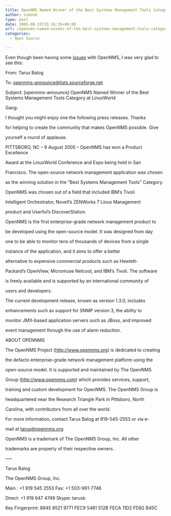```yaml
---
title: OpenNMS Named Winner of the Best Systems Management Tools Category at LinuxWorld
author: simonm
type: post
date: 2005-08-15T15:16:35+00:00
url: /opennms-named-winner-of-the-best-systems-management-tools-category-at-linuxworld/
categories:
  - Open Source

---
```

Even though been having some [issues][1] with OpenNMS, I was very glad to see this:

From: Tarus Balog
  
To: opennms-announce@lists.sourceforge.net
  
Subject: [opennms-announce] OpenNMS Named Winner of the Best Systems Management Tools Category at LinuxWorld

Gang:

I thought you might enjoy one the following press releases. Thanks
  
for helping to create the community that makes OpenNMS possible. Give
  
yourself a round of applause.

PITTSBORO, NC &#8211; 9 August 2005 &#8211; OpenNMS has won a Product Excellence
  
Award at the LinuxWorld Conference and Expo being held in San
  
Francisco. The open-source network management application was chosen
  
as the winning solution in the &#8220;Best Systems Management Tools&#8221; Category.

OpenNMS was chosen out of a field that included IBM&#8217;s Tivoli
  
Intelligent Orchestrator, Novell&#8217;s ZENWorks 7 Linux Management
  
product and Userful&#8217;s DiscoverStation.

OpenNMS is the first enterprise-grade network management product to
  
be developed using the open-source model. It was designed from day
  
one to be able to monitor tens of thousands of devices from a single
  
instance of the application, and it aims to offer a better
  
alternative to expensive commercial products such as Hewlett-
  
Packard&#8217;s OpenView, Micromuse Netcool, and IBM&#8217;s Tivoli. The software
  
is freely available and is supported by an international community of
  
users and developers.

The current development release, known as version 1.3.0, includes
  
enhancements such as support for SNMP version 3, the ability to
  
monitor JMX-based application servers such as JBoss, and improved
  
event management through the use of alarm reduction.

ABOUT OPENNMS

The OpenNMS Project (http://www.opennms.org) is dedicated to creating
  
the defacto enterprise-grade network management platform using the
  
open-source model. It is supported and maintained by The OpenNMS
  
Group (http://www.opennms.com) which provides services, support,
  
training and custom development for OpenNMS. The OpenNMS Group is
  
headquartered near the Research Triangle Park in Pittsboro, North
  
Carolina, with contributors from all over the world.

For more information, contact Tarus Balog at 919-545-2553 or via e-
  
mail at tarus@opennms.org.

OpenNMS is a trademark of The OpenNMS Group, Inc. All other
  
trademarks are property of their respective owners.

&#8212;&#8211;

Tarus Balog
  
The OpenNMS Group, Inc.
  
Main : +1 919 545 2553 Fax: +1 503-961-7746
  
Direct: +1 919 647 4749 Skype: tarusb
  
Key Fingerprint: 8945 8521 9771 FEC9 5481 512B FECA 11D2 FD82 B45C

 [1]: http://sourceforge.net/mailarchive/message.php?msg_id=12162703